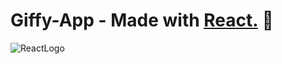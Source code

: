 # Giffy-App - Made with [React.](https://reactjs.org/) 📰
![ReactLogo](https://user-images.githubusercontent.com/82300153/170569298-862c7cc0-5524-48ed-bb0b-6d6f3bb2537a.png)
